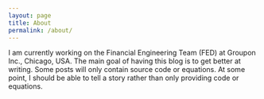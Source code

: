 ```yaml
---
layout: page
title: About
permalink: /about/
---
```


I am currently working on the Financial Engineering Team (FED) at
Groupon Inc., Chicago, USA.  The main goal of having this blog is to
get better at writing.  Some posts will only contain source code or
equations. At some point, I should be able to tell a story rather than
only providing code or equations.
